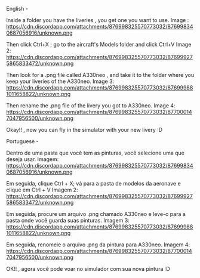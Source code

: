 English - 

Inside a folder you have the liveries , you get one you want to use.
Image : https://cdn.discordapp.com/attachments/876998325570773032/876998340687056916/unknown.png

Then click Ctrl+X ; go to the aircraft's Models folder and click Ctrl+V
Image 2: https://cdn.discordapp.com/attachments/876998325570773032/876999275865833472/unknown.png

Then look for a .png file called A330neo , and take it to the folder where you keep your liveries of the A330neo.
Image 3: https://cdn.discordapp.com/attachments/876998325570773032/876999881011658822/unknown.png

Then rename the .png file of the livery you got to A330neo.
Image 4: https://cdn.discordapp.com/attachments/876998325570773032/877000147047956500/unknown.png

Okay!! , now you can fly in the simulator with your new livery :D

Portuguese - 

Dentro de uma pasta que você tem as pinturas, você selecione uma que deseja usar.
Imagem: https://cdn.discordapp.com/attachments/876998325570773032/876998340687056916/unknown.png

Em seguida, clique Ctrl + X; vá para a pasta de modelos da aeronave e clique em Ctrl + V
Imagem 2: https://cdn.discordapp.com/attachments/876998325570773032/876999275865833472/unknown.png

Em seguida, procure um arquivo .png chamado A330neo e leve-o para a pasta onde você guarda suas pinturas.
Imagem 3: https://cdn.discordapp.com/attachments/876998325570773032/876999881011658822/unknown.png

Em seguida, renomeie o arquivo .png da pintura para A330neo.
Imagem 4: https://cdn.discordapp.com/attachments/876998325570773032/877000147047956500/unknown.png

OK!! , agora você pode voar no simulador com sua nova pintura :D
